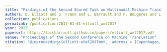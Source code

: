 ```yaml
---
title: "Findings of the Second Shared Task on Multimodal Machine Translation and Multilingual Image Description"
authors: D. Elliott and S. Frank and L. Barrault and F. Bougares and L. Specia
collection: publications
permalink: /publication/2017-01-01-elliott_wmt2017
year: 2017
paperurl: https://loicbarrault.github.io/papers/elliott_wmt2017.pdf
venue: "Proceedings of the Second Conference on Machine Translation"
citation: "@inproceedings{elliott-etal2017mmt,  address = {Copenhagen, Denmark},  author = {D. Elliott and S. Frank and L. Barrault and F. Bougares and L. Specia},  booktitle = {Proceedings of the Second Conference on Machine Translation},  category = {ACTI},  month = {September},  title = {Findings of the Second Shared Task on Multimodal Machine Translation and Multilingual Image Description},  url = {https://loicbarrault.github.io/papers/elliott_wmt2017.pdf},  year = {2017} }  "
---
```

